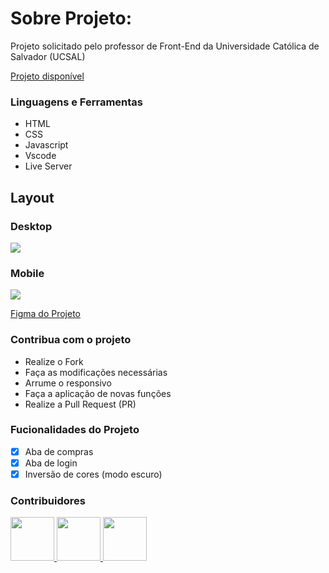 # Sobre Projeto:

Projeto solicitado pelo professor de Front-End da Universidade Católica de Salvador (UCSAL)

[Projeto disponível](https://projetocss-jesscoder.netlify.app/)

### Linguagens e Ferramentas

- HTML
- CSS
- Javascript
- Vscode
- Live Server

## Layout

### Desktop

<img src="https://media.discordapp.net/attachments/1144057704575402014/1186858559921717389/image.png?ex=6594c72b&is=6582522b&hm=8ab673dbab4dd7a3a5c9e3689df791c27b9ec9b76c9cc0d2840d949d9f9afaad&=&format=webp&quality=lossless&width=1296&height=676"/>

### Mobile

<img src="https://media.discordapp.net/attachments/1144057704575402014/1186858908988473486/image.png?ex=6594c77e&is=6582527e&hm=d43f245c4b8760a6b1e458d3157f72858b176168768bc15154a7e8ae9b5d8af8&=&format=webp&quality=lossless&width=294&height=676" />

[Figma do Projeto](https://www.figma.com/file/5KgqyEY6K3MthEVUYL2ty1/Untitled?type=design&node-id=24%3A104&mode=design&t=rm4ciQDq4HxlJizY-1)

### Contribua com o projeto

- Realize o Fork
- Faça as modificações necessárias
- Arrume o responsivo
- Faça a aplicação de novas funções
- Realize a Pull Request (PR)

### Fucionalidades do Projeto

- [x] Aba de compras
- [x] Aba de login
- [x] Inversão de cores (modo escuro)

### Contribuidores

<a href="https://github.com/Caiosmp">
<img src="https://avatars.githubusercontent.com/u/147769770?v=4" width="70px" />
</a>
<a href="https://github.com/whsmumu">
<img src="https://avatars.githubusercontent.com/u/123791887?v=4" width="70px" />
</a>
<a href="https://github.com/VIMMMMMMM">
<img src="https://avatars.githubusercontent.com/u/130837775?v=4" width="70px" />
</a>
